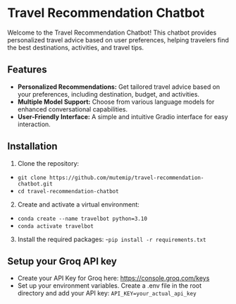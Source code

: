 # Travel Recommendation Chatbot

Welcome to the Travel Recommendation Chatbot! This chatbot provides personalized travel advice based on user preferences, helping travelers find the best destinations, activities, and travel tips.


## Features

- **Personalized Recommendations:** Get tailored travel advice based on your preferences, including destination, budget, and activities.
- **Multiple Model Support:** Choose from various language models for enhanced conversational capabilities.
- **User-Friendly Interface:** A simple and intuitive Gradio interface for easy interaction.

## Installation

1. Clone the repository:
  - `git clone https://github.com/mutemip/travel-recommendation-chatbot.git`
  - `cd travel-recommendation-chatbot`

2. Create and activate a virtual environment:
  - `conda create --name travelbot python=3.10`
  - `conda activate travelbot`

3. Install the required packages:
  -`pip install -r requirements.txt`

## Setup your Groq API key
 - Create your API Key for Groq here: <https://console.groq.com/keys>
 - Set up your environment variables. Create a .env file in the root directory and add your API key: `API_KEY=your_actual_api_key`

